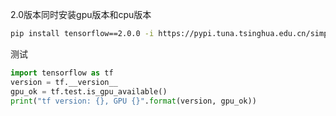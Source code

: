 

2.0版本同时安装gpu版本和cpu版本

```bash
pip install tensorflow==2.0.0 -i https://pypi.tuna.tsinghua.edu.cn/simple
```



测试

```python
import tensorflow as tf
version = tf.__version__
gpu_ok = tf.test.is_gpu_available()
print("tf version: {}, GPU {}".format(version, gpu_ok))
```

